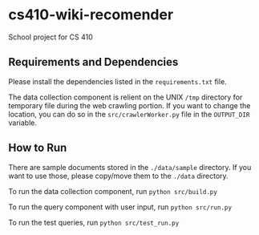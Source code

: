 # cs410-wiki-recomender

School project for CS 410

## Requirements and Dependencies

Please install the dependencies listed in the `requirements.txt` file. 

The data collection component is relient on the UNIX `/tmp` directory for temporary file during the web crawling portion. If you want to change the location, you can do so in the `src/crawlerWorker.py` file in the `OUTPUT_DIR` variable.

## How to Run

There are sample documents stored in the `./data/sample` directory. If you want to use those, please copy/move them to the `./data` directory.

To run the data collection component, run `python src/build.py`

To run the query component with user input, run `python src/run.py`

To run the test queries, run `python src/test_run.py`
